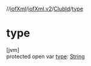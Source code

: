 //[iofXml](../../../index.md)/[iofXml.v2](../index.md)/[ClubId](index.md)/[type](type.md)

# type

[jvm]\
protected open var [type](type.md): [String](https://docs.oracle.com/javase/8/docs/api/java/lang/String.html)
